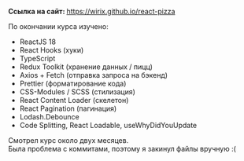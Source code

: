 <b>Ссылка на сайт: </b> <a href='https://wirix.github.io/react-pizza'>https://wirix.github.io/react-pizza</a>
<div> По окончании курса изучено:
  <ul>
    <li>ReactJS 18</li>
    <li>React Hooks (хуки)</li>
    <li>TypeScript</li>
    <li>Redux Toolkit (хранение данных / пицц)</li>
    <li>Axios + Fetch (отправка запроса на бэкенд)</li>
    <li>Prettier (форматирование кода)</li>
    <li>CSS-Modules / SCSS (стилизация)</li>
    <li>React Content Loader (скелетон)</li>
    <li>React Pagination (пагинация)</li>
    <li>Lodash.Debounce</li>
    <li>Code Splitting, React Loadable, useWhyDidYouUpdate</li>
  </ul>
</div>
<div>Смотрел курс около двух месяцев.</div>
<div>Была проблема с коммитами, поэтому я закинул файлы вручную :(</div>
